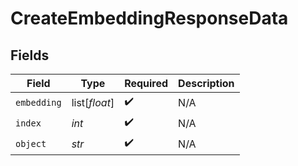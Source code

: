 # CreateEmbeddingResponseData


## Fields

| Field              | Type               | Required           | Description        |
| ------------------ | ------------------ | ------------------ | ------------------ |
| `embedding`        | list[*float*]      | :heavy_check_mark: | N/A                |
| `index`            | *int*              | :heavy_check_mark: | N/A                |
| `object`           | *str*              | :heavy_check_mark: | N/A                |